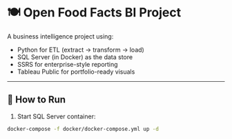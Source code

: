 
# 🍽 Open Food Facts BI Project

A business intelligence project using:

- Python for ETL (extract → transform → load)
- SQL Server (in Docker) as the data store
- SSRS for enterprise-style reporting
- Tableau Public for portfolio-ready visuals

---

## 🚀 How to Run

1. Start SQL Server container:

```bash
docker-compose -f docker/docker-compose.yml up -d
